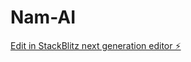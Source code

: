 # Nam-AI

[Edit in StackBlitz next generation editor ⚡️](https://stackblitz.com/~/github.com/TOTAI-LAB/Nam-AI)